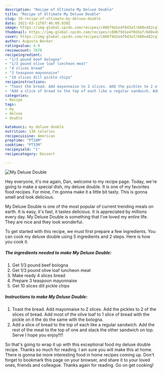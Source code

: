 ```yaml
---
description: "Recipe of Ultimate My Deluxe Double"
title: "Recipe of Ultimate My Deluxe Double"
slug: 19-recipe-of-ultimate-my-deluxe-double
date: 2021-03-11T07:46:09.030Z
image: https://img-global.cpcdn.com/recipes/c806f9d1e4f0d3af/680x482cq70/my-deluxe-double-recipe-main-photo.jpg
thumbnail: https://img-global.cpcdn.com/recipes/c806f9d1e4f0d3af/680x482cq70/my-deluxe-double-recipe-main-photo.jpg
cover: https://img-global.cpcdn.com/recipes/c806f9d1e4f0d3af/680x482cq70/my-deluxe-double-recipe-main-photo.jpg
author: Augusta Becker
ratingvalue: 4.9
reviewcount: 7678
recipeingredient:
- "1/3 pound beef bologna"
- "1/3 pound olive loaf luncheon meat"
- "4 slices bread"
- "3 teaspoon mayonnaise"
- "10 slices dill pickle chips"
recipeinstructions:
- "Toast the bread. Add mayonnaise to 2 slices. Add the pickles to 2 of the slices of bread. Add most of the olive loaf to 1 slice of bread with the pickle on it the do the same with the bologna."
- "Add a slice of bread to the top of each like a regular sandwich. Add the rest of the meat to the top of one and stack the other sandwich on top. Serve I hope you enjoy!!!!"
categories:
- Recipe
tags:
- my
- deluxe
- double

katakunci: my deluxe double 
nutrition: 138 calories
recipecuisine: American
preptime: "PT28M"
cooktime: "PT33M"
recipeyield: "1"
recipecategory: Dessert

---
```



![My Deluxe Double](https://img-global.cpcdn.com/recipes/c806f9d1e4f0d3af/680x482cq70/my-deluxe-double-recipe-main-photo.jpg)

Hey everyone, it's me again, Dan, welcome to my recipe page. Today, we're going to make a special dish, my deluxe double. It is one of my favorites food recipes. For mine, I'm gonna make it a little bit tasty. This is gonna smell and look delicious.



My Deluxe Double is one of the most popular of current trending meals on earth. It is easy, it's fast, it tastes delicious. It is appreciated by millions every day. My Deluxe Double is something that I've loved my entire life. They are nice and they look wonderful.


To get started with this recipe, we must first prepare a few ingredients. You can cook my deluxe double using 5 ingredients and 2 steps. Here is how you cook it.

<!--inarticleads1-->

##### The ingredients needed to make My Deluxe Double:

1. Get 1/3 pound beef bologna
1. Get 1/3 pound olive loaf luncheon meat
1. Make ready 4 slices bread
1. Prepare 3 teaspoon mayonnaise
1. Get 10 slices dill pickle chips




<!--inarticleads2-->

##### Instructions to make My Deluxe Double:

1. Toast the bread. Add mayonnaise to 2 slices. Add the pickles to 2 of the slices of bread. Add most of the olive loaf to 1 slice of bread with the pickle on it the do the same with the bologna.
1. Add a slice of bread to the top of each like a regular sandwich. Add the rest of the meat to the top of one and stack the other sandwich on top. Serve I hope you enjoy!!!!




So that's going to wrap it up with this exceptional food my deluxe double recipe. Thanks so much for reading. I am sure you will make this at home. There is gonna be more interesting food in home recipes coming up. Don't forget to bookmark this page on your browser, and share it to your loved ones, friends and colleague. Thanks again for reading. Go on get cooking!
